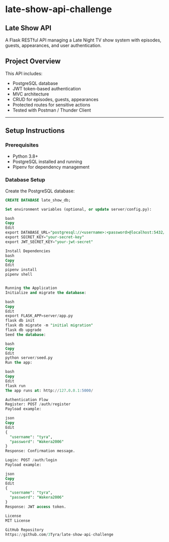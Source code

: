 # late-show-api-challenge

## Late Show API

A Flask RESTful API managing a Late Night TV show system with episodes, guests, appearances, and user authentication.

## Project Overview

This API includes:

- PostgreSQL database  
- JWT token-based authentication  
- MVC architecture  
- CRUD for episodes, guests, appearances  
- Protected routes for sensitive actions  
- Tested with Postman / Thunder Client  

---

## Setup Instructions

### Prerequisites

- Python 3.8+  
- PostgreSQL installed and running  
- Pipenv for dependency management  

### Database Setup

Create the PostgreSQL database:

```sql
CREATE DATABASE late_show_db;

Set environment variables (optional, or update server/config.py):

bash
Copy
Edit
export DATABASE_URL="postgresql://<username>:<password>@localhost:5432/late_show_db"
export SECRET_KEY="your-secret-key"
export JWT_SECRET_KEY="your-jwt-secret"

Install Dependencies
bash
Copy
Edit
pipenv install
pipenv shell


Running the Application
Initialize and migrate the database:

bash
Copy
Edit
export FLASK_APP=server/app.py
flask db init
flask db migrate -m "initial migration"
flask db upgrade
Seed the database:

bash
Copy
Edit
python server/seed.py
Run the app:

bash
Copy
Edit
flask run
The app runs at: http://127.0.0.1:5000/

Authentication Flow
Register: POST /auth/register
Payload example:

json
Copy
Edit
{
  "username": "tyra",
  "password": "Wakera2006"
}
Response: Confirmation message.

Login: POST /auth/login
Payload example:

json
Copy
Edit
{
  "username": "tyra",
  "password": "Wakera2006"
}
Response: JWT access token.

License
MIT License

GitHub Repository
https://github.com/3Tyra/late-show-api-challenge